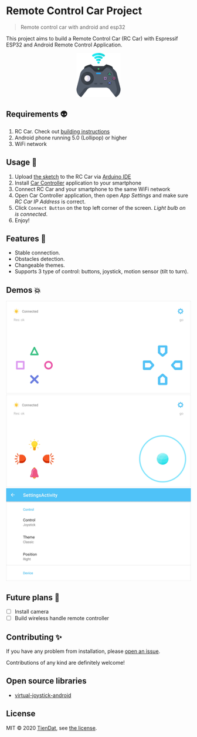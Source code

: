 # Remote Control Car Project
> Remote control car with android and esp32

This project aims to build a Remote Control Car (RC Car) with Espressif ESP32 and Android Remote Control Application.

<p align="center">
  <img src="https://github.com/tiendat77/remote-control-car/blob/master/assets/app-icon.png" with="120px" height="120px" alt="logo" />
</p>

## Requirements :alien:
1. RC Car. Check out [building instructions](https://github.com/tiendat77/remote-control-car/tree/master/rc-car)
2. Android phone running 5.0 (Lollipop) or higher
3. WiFi network

## Usage :book:
1. Upload [the sketch](https://github.com/tiendat77/remote-control-car/blob/master/rc-car/rc-car.ino) to the RC Car via [Arduino IDE](https://www.arduino.cc/en/software)
2. Install [Car Controller](https://github.com/tiendat77/remote-control-car/blob/master/CarController.apk) application to your smartphone
3. Connect RC Car and your smartphone to the same WiFi network
4. Open Car Controller application, then open *App Settings* and make sure *RC Car IP Address* is correct.
5. Click `Connect Button` on the top left corner of the screen. *Light bulb on is connected*.
6. Enjoy!

## Features :muscle:
- Stable connection.
- Obstacles detection.
- Changeable themes.
- Supports 3 type of control: buttons, joystick, motion sensor (tilt to turn).

## Demos :boom:

<img src="https://github.com/tiendat77/remote-control-car/blob/master/assets/demo_1.jpg" alt="demo_1" />

<img src="https://github.com/tiendat77/remote-control-car/blob/master/assets/demo_2.jpg" alt="demo_2" />

<img src="https://github.com/tiendat77/remote-control-car/blob/master/assets/demo_3.jpg" alt="demo_3" />

## Future plans :eyes:

  - [ ] Install camera
  - [ ] Build wireless handle remote controller

## Contributing :sparkles:

If you have any problem from installation, please [open an issue](https://github.com/tiendat77/remote-control-car/issues/new).

Contributions of any kind are definitely welcome!

## Open source libraries
- [virtual-joystick-android](https://github.com/controlwear/virtual-joystick-android)

## License

MIT © 2020 [TienDat](mailto:huynhztienzdat@gmail.com), see [the license](https://github.com/tiendat77/remote-control-car/blob/master/LICENSE).
